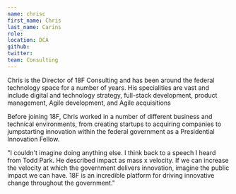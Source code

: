 ```yaml
---
name: chrisc
first_name: Chris
last_name: Carins
role:
location: DCA
github:
twitter:
team: Consulting
---
```


Chris is the Director of 18F Consulting and has been around the federal technology space for a number of years. His specialities are vast and include digital and technology strategy, full-stack development, product management, Agile development, and Agile acquisitions

Before joining 18F, Chris worked in a number of different business and technical environments, from creating startups to acquiring companies to jumpstarting innovation within the federal government as a Presidential Innovation Fellow.

"I couldn't imagine doing anything else. I think back to a speech I heard from Todd Park. He described impact as mass x velocity. If we can increase the velocity at which the government delivers innovation, imagine the public impact we can have. 18F is an incredible platform for driving innovative change throughout the government."
